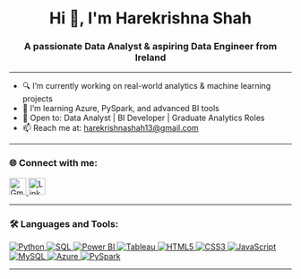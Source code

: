 <h1 align="center">Hi 👋, I'm Harekrishna Shah</h1>
<h3 align="center">A passionate Data Analyst & aspiring Data Engineer from Ireland</h3>

---

- 🔍 I’m currently working on real-world analytics & machine learning projects  
- 🌱 I’m learning Azure, PySpark, and advanced BI tools  
- 💼 Open to: Data Analyst | BI Developer | Graduate Analytics Roles  
- 📫 Reach me at: harekrishnashah13@gmail.com  

---

<h3>🌐 Connect with me:</h3>
<p align="left">
  <a href="mailto:harekrishnashah13@gmail.com" target="_blank">
    <img src="https://img.icons8.com/fluency/48/gmail-new.png" alt="Gmail" width="30" height="30"/>
  </a>
  <a href="https://www.linkedin.com/in/hshah13" target="_blank">
    <img src="https://img.icons8.com/color/48/linkedin.png" alt="LinkedIn" width="30" height="30"/>
  </a>
</p>

---
### 🛠️ Languages and Tools:

<p align="left">
  <a href="https://www.python.org/" target="_blank">
    <img src="https://img.shields.io/badge/PYTHON-3776AB?style=for-the-badge&logo=python&logoColor=white" alt="Python"/>
  </a>
  <a href="https://www.postgresql.org/" target="_blank">
    <img src="https://img.shields.io/badge/SQL-336791?style=for-the-badge&logo=postgresql&logoColor=white" alt="SQL"/>
  </a>
  <a href="https://learn.microsoft.com/en-us/power-bi/" target="_blank">
    <img src="https://img.shields.io/badge/POWERBI-F2C811?style=for-the-badge&logo=powerbi&logoColor=black" alt="Power BI"/>
  </a>
  <a href="https://www.tableau.com/learn/training" target="_blank">
    <img src="https://img.shields.io/badge/TABLEAU-E97627?style=for-the-badge&logo=tableau&logoColor=white" alt="Tableau"/>
  </a>
  <a href="https://developer.mozilla.org/en-US/docs/Web/HTML" target="_blank">
    <img src="https://img.shields.io/badge/HTML5-E34F26?style=for-the-badge&logo=html5&logoColor=white" alt="HTML5"/>
  </a>
  <a href="https://developer.mozilla.org/en-US/docs/Web/CSS" target="_blank">
    <img src="https://img.shields.io/badge/CSS3-1572B6?style=for-the-badge&logo=css3&logoColor=white" alt="CSS3"/>
  </a>
  <a href="https://developer.mozilla.org/en-US/docs/Web/JavaScript" target="_blank">
    <img src="https://img.shields.io/badge/JAVASCRIPT-F7DF1E?style=for-the-badge&logo=javascript&logoColor=black" alt="JavaScript"/>
  </a>
  <a href="https://dev.mysql.com/doc/" target="_blank">
    <img src="https://img.shields.io/badge/MYSQL-005C84?style=for-the-badge&logo=mysql&logoColor=white" alt="MySQL"/>
  </a>
  <a href="https://azure.microsoft.com/en-us/get-started/" target="_blank">
    <img src="https://img.shields.io/badge/AZURE-0078D4?style=for-the-badge&logo=microsoftazure&logoColor=white" alt="Azure"/>
  </a>
  <a href="https://spark.apache.org/docs/latest/api/python/" target="_blank">
    <img src="https://img.shields.io/badge/PYSPARK-E34F26?style=for-the-badge&logo=apachespark&logoColor=white" alt="PySpark"/>
  </a>
</p>

---

